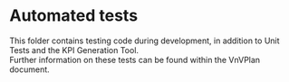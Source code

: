 # Automated tests

This folder contains testing code during development, in addition to Unit Tests and the KPI Generation Tool.  
Further information on these tests can be found within the VnVPlan document.

